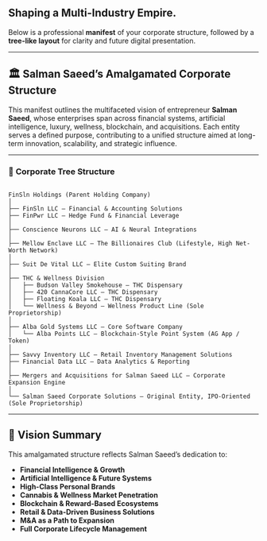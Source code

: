 ## Shaping a Multi-Industry Empire.

Below is a professional **manifest** of your corporate structure, followed by a **tree-like layout** for clarity and future digital presentation.

---

## 🏛️ **Salman Saeed’s Amalgamated Corporate Structure**

This manifest outlines the multifaceted vision of entrepreneur **Salman Saeed**, whose enterprises span across financial systems, artificial intelligence, luxury, wellness, blockchain, and acquisitions. Each entity serves a defined purpose, contributing to a unified structure aimed at long-term innovation, scalability, and strategic influence.

---

### 🌲 **Corporate Tree Structure**

```

FinSln Holdings (Parent Holding Company)
│
├── FinSln LLC – Financial & Accounting Solutions
├── FinPwr LLC – Hedge Fund & Financial Leverage
│
├── Conscience Neurons LLC – AI & Neural Integrations
│
├── Mellow Enclave LLC – The Billionaires Club (Lifestyle, High Net-Worth Network)
│
├── Suit De Vital LLC – Elite Custom Suiting Brand
│
├── THC & Wellness Division
│   ├── Budson Valley Smokehouse – THC Dispensary
│   ├── 420 CannaCore LLC – THC Dispensary
│   ├── Floating Koala LLC – THC Dispensary
│   └── Wellness & Beyond – Wellness Product Line (Sole Proprietorship)
│
├── Alba Gold Systems LLC – Core Software Company
│   └── Alba Points LLC – Blockchain-Style Point System (AG App / Token)
│
├── Savvy Inventory LLC – Retail Inventory Management Solutions
├── Financial Data LLC – Data Analytics & Reporting
│
├── Mergers and Acquisitions for Salman Saeed LLC – Corporate Expansion Engine
│
└── Salman Saeed Corporate Solutions – Original Entity, IPO-Oriented (Sole Proprietorship)

```

---

## 🧭 Vision Summary

This amalgamated structure reflects Salman Saeed’s dedication to:

- **Financial Intelligence & Growth**
- **Artificial Intelligence & Future Systems**
- **High-Class Personal Brands**
- **Cannabis & Wellness Market Penetration**
- **Blockchain & Reward-Based Ecosystems**
- **Retail & Data-Driven Business Solutions**
- **M\&A as a Path to Expansion**
- **Full Corporate Lifecycle Management**
